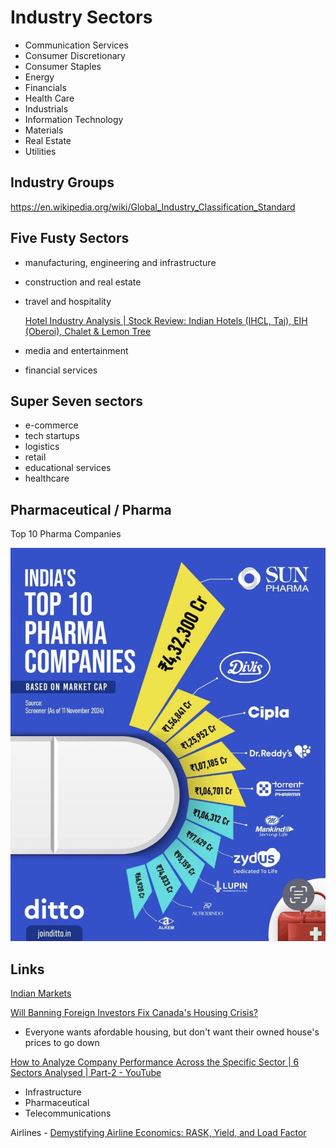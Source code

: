 # Industry Sectors

- Communication Services
- Consumer Discretionary
- Consumer Staples
- Energy
- Financials
- Health Care
- Industrials
- Information Technology
- Materials
- Real Estate
- Utilities

## Industry Groups

https://en.wikipedia.org/wiki/Global_Industry_Classification_Standard

## Five Fusty Sectors

- manufacturing, engineering and infrastructure
- construction and real estate
- travel and hospitality

    [Hotel Industry Analysis | Stock Review: Indian Hotels (IHCL, Taj), EIH (Oberoi), Chalet & Lemon Tree](https://www.youtube.com/watch?v=Qt5qRbvIWdk)

- media and entertainment
- financial services

## Super Seven sectors

- e-commerce
- tech startups
- logistics
- retail
- educational services
- healthcare

## Pharmaceutical / Pharma

Top 10 Pharma Companies

![Top 10 Pharma Companies](../../media/Screenshot%202024-12-01%20at%2012.37.41%20AM.jpg)

## Links

[Indian Markets](../../management/business/indian-market)

[Will Banning Foreign Investors Fix Canada's Housing Crisis?](https://www.youtube.com/watch?v=ROHl9bxubgc)

- Everyone wants afordable housing, but don't want their owned house's prices to go down

[How to Analyze Company Performance Across the Specific Sector | 6 Sectors Analysed | Part-2 - YouTube](https://www.youtube.com/watch?v=CaLNWQlhGGs)

- Infrastructure
- Pharmaceutical
- Telecommunications

Airlines - [Demystifying Airline Economics: RASK, Yield, and Load Factor](https://www.linkedin.com/pulse/demystifying-airline-economics-rask-yield-load-factor-laili-abdullah/)
